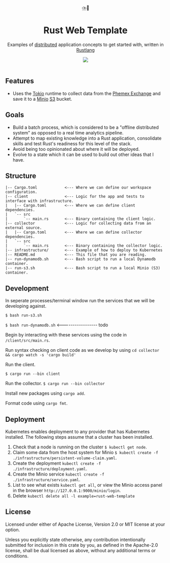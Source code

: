 <div align="center">
   ⛈️🦀
</div>

<h1 align="center">
  Rust Web Template
</h1>

<p align="center">
   Examples of <a href="https://aws.amazon.com/builders-library/challenges-with-distributed-systems/">distributed</a> application concepts to get started with, written in <a href="https://www.rust-lang.org/">Rustlang</a> 
</p>

<div align="center">
  <a alt="GitHub Workflow Status" href="https://github.com/davidmaceachern/rust-web-template/actions">
    <img  src="https://img.shields.io/github/workflow/status/davidmaceachern/rust-web-template/Rust">
  </a>
</div>
<br />

## Features

- Uses the [Tokio](https://tokio.rs/) runtime to collect data from the [Phemex Exchange](https://phemex.com/) and save it to
  a [Minio](https://min.io/) [S3](https://aws.amazon.com/s3/) bucket.

## Goals

- Build a batch process, which is considered to be a "offline distributed system" as opposed to a real time analytics pipeline.
- Attempt to map existing knowledge into a Rust application, consolidate skills and test Rust's readiness for this level of the stack.
- Avoid being too opinionated about where it will be deployed.
- Evolve to a state which it can be used to build out other ideas that I have.

## Structure

```
|-- Cargo.toml            <--- Where we can define our workspace configuration.
|-- client                <--- Logic for the app and tests to interface with infrastructure.
|   |-- Cargo.toml        <--- Where we can define client dependencies.
|   `-- src
|       `-- main.rs       <--- Binary containing the client logic.
|-- collector             <--- Logic for collecting data from an external source.
|   |-- Cargo.toml        <--- Where we can define collector dependencies.
|   `-- src
|       `-- main.rs       <--- Binary containing the collector logic.
|-- infrastructure/       <--- Example of how to deploy to Kubernetes
|-- README.md             <--- This file that you are reading.
|-- run-dynamodb.sh       <--- Bash script to run a local Dynamodb container.
|-- run-s3.sh             <--- Bash script to run a local Minio (S3) container.
```

## Development

In seperate processes/terminal window run the services that we will be developing against.

`$ bash run-s3.sh`

`$ bash run-dynamodb.sh` <----------------- todo

Begin by interacting with these services using the code in `/client/src/main.rs`.

Run syntax checking on client code as we develop by using `cd collector && cargo watch -s 'cargo build'`

Run the client.

`$ cargo run --bin client`

Run the collector.
`$ cargo run --bin collector`

Install new packages using `cargo add`.

Format code using `cargo fmt`.

## Deployment

Kubernetes enables deployment to any provider that has Kubernetes installed. The following steps assume that a cluster has been installed.

1. Check that a node is running on the cluster `$ kubectl get node`.
2. Claim some data from the host system for Minio `$ kubectl create -f ./infrastructure/persistent-volume-claim.yaml`.
3. Create the deployment `kubectl create -f ./infrastructure/deployment.yaml`.
4. Create the Minio service `kubectl create -f ./infrastructure/service.yaml`.
5. List to see what exists `kubectl get all`, or view the Minio access panel in the browser `http://127.0.0.1:9000/minio/login`.
6. Delete `kubectl delete all -l example=rust-web-template`

## License

Licensed under either of Apache License, Version 2.0 or MIT license at your option.

Unless you explicitly state otherwise, any contribution intentionally submitted for inclusion in this crate by you, as defined in the Apache-2.0 license, shall be dual licensed as above, without any additional terms or conditions.
